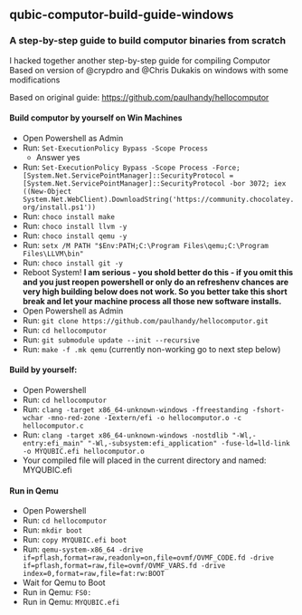 ## qubic-computor-build-guide-windows

### A step-by-step guide to build computor binaries from scratch

I hacked together another step-by-step guide for compiling Computor Based on version of @crypdro and @Chris Dukakis on windows with some modifications  

Based on original guide: https://github.com/paulhandy/hellocomputor

#### Build computor by yourself on Win Machines
- Open Powershell as Admin 
- Run: ```Set-ExecutionPolicy Bypass -Scope Process```
    - Answer yes
- Run: ```Set-ExecutionPolicy Bypass -Scope Process -Force; [System.Net.ServicePointManager]::SecurityProtocol = [System.Net.ServicePointManager]::SecurityProtocol -bor 3072; iex ((New-Object System.Net.WebClient).DownloadString('https://community.chocolatey.org/install.ps1'))```
- Run: ```choco install make```
- Run: ```choco install llvm -y```
- Run: ```choco install qemu -y```
- Run: ```setx /M PATH "$Env:PATH;C:\Program Files\qemu;C:\Program Files\LLVM\bin"```
- Run: ```choco install git -y```
- Reboot System! **I am serious - you shold better do this - if you omit this and you just reopen powershell or only do an refreshenv chances are very high building below does not work. So you better take this short break and let your machine process all those new software installs.**
- Open Powershell as Admin
- Run: ```git clone https://github.com/paulhandy/hellocomputor.git```
- Run: ```cd hellocomputor```
- Run: ```git submodule update --init --recursive```
- Run: ```make -f .mk qemu``` (currently non-working go to next step below)

#### Build by yourself:
- Open Powershell
- Run: ```cd hellocomputor```
- Run: ```clang -target x86_64-unknown-windows -ffreestanding -fshort-wchar -mno-red-zone -Iextern/efi -o hellocomputor.o -c hellocomputor.c```
- Run: ```clang -target x86_64-unknown-windows -nostdlib "-Wl,-entry:efi_main" "-Wl,-subsystem:efi_application" -fuse-ld=lld-link -o MYQUBIC.efi hellocomputor.o```
- Your compiled file will placed in the current directory and named: MYQUBIC.efi 

#### Run in Qemu
- Open Powershell
- Run: ```cd hellocomputor```
- Run: ```mkdir boot```
- Run: ```copy MYQUBIC.efi boot```
- Run: ```qemu-system-x86_64 -drive if=pflash,format=raw,readonly=on,file=ovmf/OVMF_CODE.fd -drive if=pflash,format=raw,file=ovmf/OVMF_VARS.fd -drive index=0,format=raw,file=fat:rw:BOOT```
- Wait for Qemu to Boot
- Run in Qemu: ```FS0:```
- Run in Qemu: ```MYQUBIC.efi```
